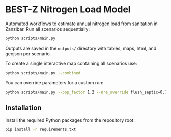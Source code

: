 # BEST-Z Nitrogen Load Model

Automated workflows to estimate annual nitrogen load from sanitation in Zanzibar. Run all scenarios sequentially:

```bash
python scripts/main.py
```

Outputs are saved in the `outputs/` directory with tables, maps, html, and geojson per scenario.

To create a single interactive map containing all scenarios use:

```bash
python scripts/main.py --combined
```

You can override parameters for a custom run:

```bash
python scripts/main.py --pop_factor 1.2 --nre_override flush_septic=0.7
```

## Installation

Install the required Python packages from the repository root:

```bash
pip install -r requirements.txt
```

